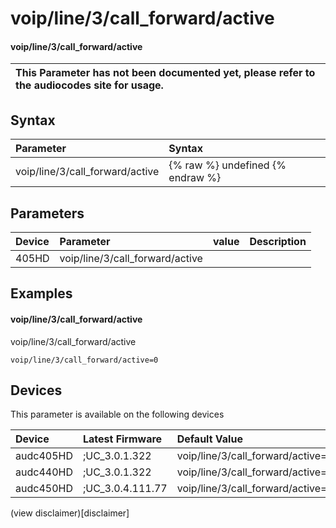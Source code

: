 ﻿---
description: voip/line/3/call_forward/active
search: false
---

# voip/line/3/call_forward/active

#### voip/line/3/call_forward/active


| This Parameter has not been documented yet, please refer to the audiocodes site for usage.  |
| :--- |

## Syntax
| Parameter | Syntax |
| :--- | :--- |
|voip/line/3/call_forward/active | {% raw %} undefined {% endraw %} |

## Parameters
|Device|Parameter|value|Description|
|:---|:---|:---|:---|
| 405HD | voip/line/3/call_forward/active |  |  |

## Examples
#### voip/line/3/call_forward/active

voip/line/3/call_forward/active

```
voip/line/3/call_forward/active=0
```

## Devices
This parameter is available on the following devices

| Device | Latest Firmware | Default Value |
|:---|:---|:---|
| audc405HD | ;UC_3.0.1.322 | voip/line/3/call_forward/active=0 
| audc440HD | ;UC_3.0.1.322 | voip/line/3/call_forward/active=0 
| audc450HD | ;UC_3.0.4.111.77 | voip/line/3/call_forward/active=0 

(view disclaimer)[disclaimer]

